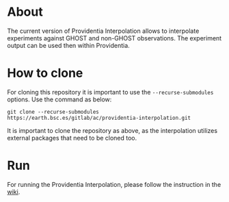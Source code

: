 # About

The current version of Providentia Interpolation allows to interpolate experiments against 
GHOST and non-GHOST observations. The experiment output can be used then within Providentia.

# How to clone

For cloning this repository it is important to use the `--recurse-submodules`
options. Use the command as below:

```
git clone --recurse-submodules https://earth.bsc.es/gitlab/ac/providentia-interpolation.git
```

It is important to clone the repository as above, as the interpolation utilizes 
external packages that need to be cloned too.

# Run

For running the Providentia Interpolation, please follow the instruction in 
the [wiki](https://earth.bsc.es/gitlab/ac/providentia-interpolation/-/wikis/home).

